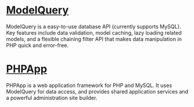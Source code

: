 # [ModelQuery](ModelQuery.md) #

ModelQuery is a easy-to-use database API (currently supports MySQL).  Key features include data validation, model caching, lazy loading related models, and a flexible chaining filter API that makes data manipulation in PHP quick and error-free.

# [PHPApp](PHPApp.md) #

PHPApp is a web application framework for PHP and MySQL. It uses ModelQuery for data access, and provides shared application services and a powerful administration site builder.